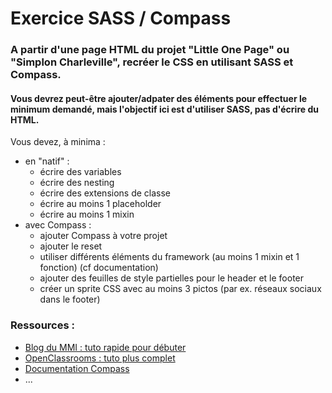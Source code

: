 # Exercice SASS / Compass

### A partir d'une page HTML du projet "Little One Page" ou "Simplon Charleville", recréer le CSS en utilisant SASS et Compass.
#### Vous devrez peut-être ajouter/adpater des éléments pour effectuer le minimum demandé, mais l'objectif ici est d'utiliser SASS, pas d'écrire du HTML.

Vous devez, à minima :
* en "natif" :
  * écrire des variables
  * écrire des nesting
  * écrire des extensions de classe
  * écrire au moins 1 placeholder
  * écrire au moins 1 mixin
* avec Compass :
  * ajouter Compass à votre projet
  * ajouter le reset
  * utiliser différents éléments du framework (au moins 1 mixin et 1 fonction) (cf documentation)
  * ajouter des feuilles de style partielles pour le header et le footer
  * créer un sprite CSS avec au moins 3 pictos (par ex. réseaux sociaux dans le footer)

### Ressources :
* [Blog du MMI : tuto rapide pour débuter](https://blogdummi.fr/tutoriel/booste-ton-workflow-1-apprendre-sass-et-compass-tutoriel/)
* [OpenClassrooms : tuto plus complet](https://openclassrooms.com/fr/courses/3363036-maintenez-vos-feuilles-de-styles-avec-sass-et-compass/3370141-a-propos-de-sass-et-compass?status=waiting-for-publication)
* [Documentation Compass](http://compass-style.org/reference/compass/)
* ...
